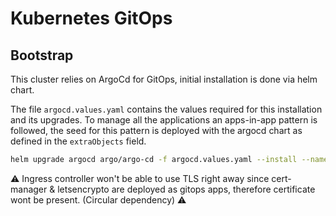 # Kubernetes GitOps

## Bootstrap

This cluster relies on ArgoCd for GitOps, initial installation is done via helm chart.

The file `argocd.values.yaml` contains the values required for this installation and its upgrades.
To manage all the applications an apps-in-app pattern is followed, the seed for this pattern is deployed with the argocd chart as defined in the `extraObjects` field.

```bash
helm upgrade argocd argo/argo-cd -f argocd.values.yaml --install --namespace argocd --create-namespace
```

:warning: Ingress controller won't be able to use TLS right away since cert-manager & letsencrypto are deployed as gitops apps, therefore certificate wont be present. (Circular dependency) :warning:
